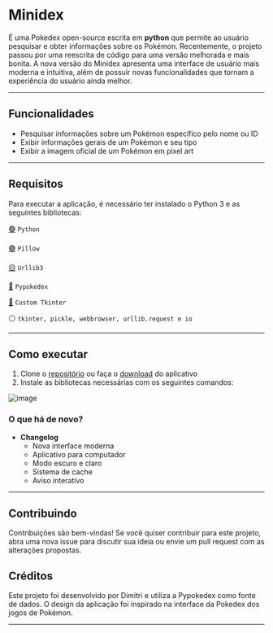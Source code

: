 # Minidex

É uma Pokedex open-source escrita em **python** que permite ao usuário pesquisar e obter informações sobre os Pokémon. Recentemente, o projeto passou por uma reescrita de código para uma versão melhorada e mais bonita. A nova versão do Minidex apresenta uma interface de usuário mais moderna e intuitiva, além de possuir novas funcionalidades que tornam a experiência do usuário ainda melhor.

---

## Funcionalidades

- Pesquisar informações sobre um Pokémon específico pelo nome ou ID
- Exibir informações gerais de um Pokémon e seu tipo
- Exibir a imagem oficial de um Pokémon em pixel art

---

## Requisitos

Para executar a aplicação, é necessário ter instalado o Python 3 e as seguintes bibliotecas:

[🟢](https://www.python.org/) `Python`

[🟣](https://pypi.org/project/Pillow/) `Pillow`

[🟡](https://pypi.org/project/urllib3/) `Urllib3`

[🔴](https://github.com/arnavb/pypokedex) `Pypokedex`

[🔵](https://github.com/TomSchimansky/CustomTkinter) `Custom Tkinter`

⚪️ `tkinter, pickle, webbrowser, urllib.request e io`

---

## Como executar

1. Clone o [repositório](https://github.com/Dimitri-Matheus/Pokedex-Modern) ou faça o [download](https://github.com/Dimitri-Matheus/Pokedex-Modern/releases) do aplicativo
2. Instale as bibliotecas necessárias com os seguintes comandos:

![image](https://github.com/Dimitri-Matheus/Minidex/assets/121637762/233de37e-b406-45b2-a830-3efcac780b7b)


### O que há de novo?

+ **Changelog**
   - Nova interface moderna
   - Aplicativo para computador
   - Modo escuro e claro
   - Sistema de cache
   - Aviso interativo

---

## Contribuindo

Contribuições são bem-vindas! Se você quiser contribuir para este projeto, abra uma nova issue para discutir sua ideia ou envie um pull request com as alterações propostas.

## Créditos

Este projeto foi desenvolvido por Dimitri e utiliza a Pypokedex como fonte de dados. O design da aplicação foi inspirado na interface da Pokedex dos jogos de Pokémon.

---
